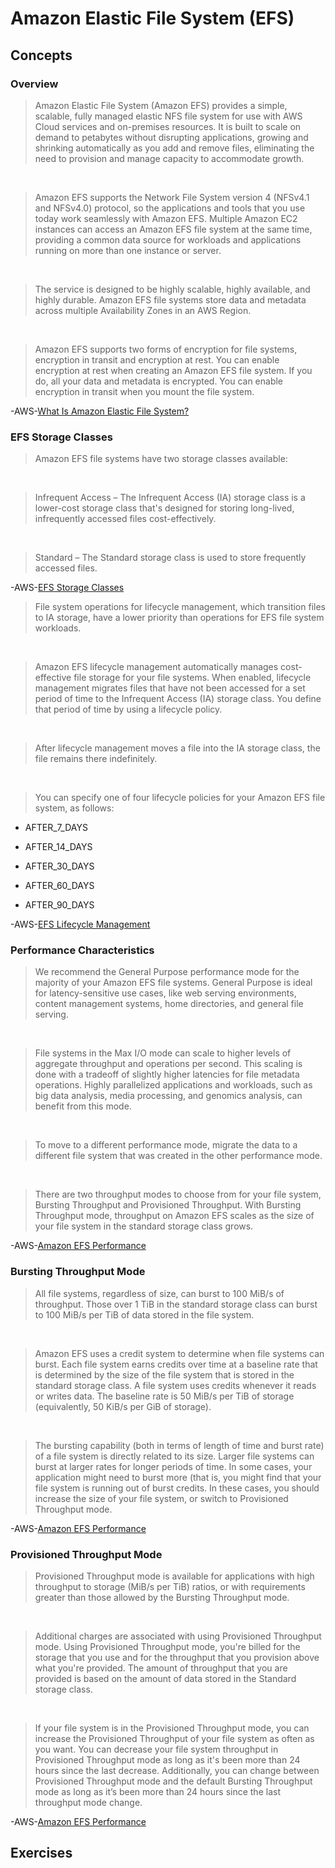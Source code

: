 # Amazon Elastic File System (EFS)

## Concepts

### Overview

> Amazon Elastic File System (Amazon EFS) provides a simple, scalable, fully managed elastic NFS file system for use with AWS Cloud services and on-premises resources. It is built to scale on demand to petabytes without disrupting applications, growing and shrinking automatically as you add and remove files, eliminating the need to provision and manage capacity to accommodate growth.

&nbsp;

> Amazon EFS supports the Network File System version 4 (NFSv4.1 and NFSv4.0) protocol, so the applications and tools that you use today work seamlessly with Amazon EFS. Multiple Amazon EC2 instances can access an Amazon EFS file system at the same time, providing a common data source for workloads and applications running on more than one instance or server.

&nbsp;

> The service is designed to be highly scalable, highly available, and highly durable. Amazon EFS file systems store data and metadata across multiple Availability Zones in an AWS Region.

&nbsp;

> Amazon EFS supports two forms of encryption for file systems, encryption in transit and encryption at rest. You can enable encryption at rest when creating an Amazon EFS file system. If you do, all your data and metadata is encrypted. You can enable encryption in transit when you mount the file system.

-AWS-[What Is Amazon Elastic File System?](https://docs.aws.amazon.com/efs/latest/ug/whatisefs.html)

### EFS Storage Classes

> Amazon EFS file systems have two storage classes available:

&nbsp;

> Infrequent Access – The Infrequent Access (IA) storage class is a lower-cost storage class that's designed for storing long-lived, infrequently accessed files cost-effectively.

&nbsp;

> Standard – The Standard storage class is used to store frequently accessed files.

-AWS-[EFS Storage Classes](https://docs.aws.amazon.com/efs/latest/ug/storage-classes.html)

> File system operations for lifecycle management, which transition files to IA storage, have a lower priority than operations for EFS file system workloads.

&nbsp;

> Amazon EFS lifecycle management automatically manages cost-effective file storage for your file systems. When enabled, lifecycle management migrates files that have not been accessed for a set period of time to the Infrequent Access (IA) storage class. You define that period of time by using a lifecycle policy.

&nbsp;

> After lifecycle management moves a file into the IA storage class, the file remains there indefinitely.

&nbsp;

> You can specify one of four lifecycle policies for your Amazon EFS file system, as follows:

* AFTER_7_DAYS

* AFTER_14_DAYS

* AFTER_30_DAYS

* AFTER_60_DAYS

* AFTER_90_DAYS

-AWS-[EFS Lifecycle Management](https://docs.aws.amazon.com/efs/latest/ug/lifecycle-management-efs.html)

### Performance Characteristics

> We recommend the General Purpose performance mode for the majority of your Amazon EFS file systems. General Purpose is ideal for latency-sensitive use cases, like web serving environments, content management systems, home directories, and general file serving.

&nbsp;

> File systems in the Max I/O mode can scale to higher levels of aggregate throughput and operations per second. This scaling is done with a tradeoff of slightly higher latencies for file metadata operations. Highly parallelized applications and workloads, such as big data analysis, media processing, and genomics analysis, can benefit from this mode.

&nbsp;

> To move to a different performance mode, migrate the data to a different file system that was created in the other performance mode.

&nbsp;

> There are two throughput modes to choose from for your file system, Bursting Throughput and Provisioned Throughput. With Bursting Throughput mode, throughput on Amazon EFS scales as the size of your file system in the standard storage class grows.

-AWS-[Amazon EFS Performance](https://docs.aws.amazon.com/efs/latest/ug/performance.html#performancemodes)

### Bursting Throughput Mode

> All file systems, regardless of size, can burst to 100 MiB/s of throughput. Those over 1 TiB in the standard storage class can burst to 100 MiB/s per TiB of data stored in the file system.

&nbsp;

> Amazon EFS uses a credit system to determine when file systems can burst. Each file system earns credits over time at a baseline rate that is determined by the size of the file system that is stored in the standard storage class. A file system uses credits whenever it reads or writes data. The baseline rate is 50 MiB/s per TiB of storage (equivalently, 50 KiB/s per GiB of storage).

&nbsp;

> The bursting capability (both in terms of length of time and burst rate) of a file system is directly related to its size. Larger file systems can burst at larger rates for longer periods of time. In some cases, your application might need to burst more (that is, you might find that your file system is running out of burst credits. In these cases, you should increase the size of your file system, or switch to Provisioned Throughput mode.

-AWS-[Amazon EFS Performance](https://docs.aws.amazon.com/efs/latest/ug/performance.html#performancemodes)

### Provisioned Throughput Mode

> Provisioned Throughput mode is available for applications with high throughput to storage (MiB/s per TiB) ratios, or with requirements greater than those allowed by the Bursting Throughput mode.

&nbsp;

> Additional charges are associated with using Provisioned Throughput mode. Using Provisioned Throughput mode, you're billed for the storage that you use and for the throughput that you provision above what you're provided. The amount of throughput that you are provided is based on the amount of data stored in the Standard storage class.

&nbsp;

> If your file system is in the Provisioned Throughput mode, you can increase the Provisioned Throughput of your file system as often as you want. You can decrease your file system throughput in Provisioned Throughput mode as long as it's been more than 24 hours since the last decrease. Additionally, you can change between Provisioned Throughput mode and the default Bursting Throughput mode as long as it’s been more than 24 hours since the last throughput mode change.

-AWS-[Amazon EFS Performance](https://docs.aws.amazon.com/efs/latest/ug/performance.html#performancemodes)

## Exercises
